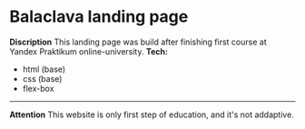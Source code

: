 # Balaclava landing page
**Discription**
This landing page was build after finishing first course at Yandex Praktikum online-university.
**Tech:**
* html (base)
* css (base)
* flex-box
---
**Attention**
This website is only first step of education, and it's not addaptive.


